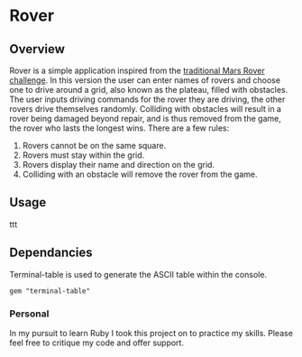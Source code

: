 # Rover

## Overview

Rover is a simple application inspired from the [traditional  Mars Rover challenge](https://code.google.com/archive/p/marsrovertechchallenge/). In this version the user can enter names of rovers and choose one to drive around a grid, also known as the plateau, filled with obstacles. The user inputs driving commands for the rover they are driving, the other rovers drive themselves randomly. Colliding with obstacles will result in a rover being damaged beyond repair, and is thus removed from the game, the rover who lasts the longest wins. There are a few rules:

1. Rovers cannot be on the same square.
2. Rovers must stay within the grid.
3. Rovers display their name and direction on the grid.
4. Colliding with an obstacle will remove the rover from the game.

## Usage
ttt

## Dependancies


Terminal-table is used to generate the ASCII table within the console.

`gem "terminal-table"`

### Personal

In my pursuit to learn Ruby I took this project on to practice my skills. Please feel free to critique my code and offer support.
